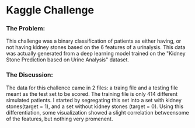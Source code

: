 # Kaggle Challenge
### The Problem:
This challenge was a binary classification of patients as either having, or not having kidney stones based on the 6 features of a urinalysis. This data was actually generated from a deep learning model trained on the "Kidney Stone Prediction based on Urine Analysis" dataset.
### The Discussion:
The data for this challence came in 2 files: a traing file and a testing file meant as the test set to be scored. The training file is only 414 different simulated patients. I started by segregating this set into a set with kidney stones(target = 1), and a set without kidney stones (target = 0). Using this differentiation, some visualization showed a slight correlation betweensome of the features, but nothing very promenent. 
